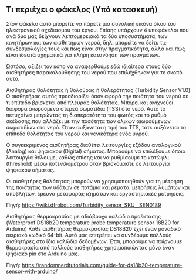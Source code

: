 ## Τι περιέχει ο φάκελος (Υπό κατασκευή)
Στον φάκελο αυτό μπορείτε να πάρετε μια συνολική εικόνα όλου του ηλεκτρονικού σχεδιασμού του έργου. Επίσης υπάρχουν 4 υποφάκελοι που ανά δύο μας δείχνουν λεπτομερειακά τα δύο υποσυστήματα, των κινητήρων και των αισθητήρων νερού, δηλ. μπορείτε να δείτε τις συνδεσμολογίες τους και πως είναι στην πραγματικότητα, αλλά και πως είναι ιδεατά σχηματικά για πλήρη κατανόηση των πραγμάτων.

Ωστόσο, αξίζει τον κόπο να αναφερθούμε εδώ ιδιαίτερα στους δύο αισθητήρες παρακολούθησης του νερού που επιλέχθηκαν για το σκοπό αυτό.

Αισθητήρας θολότητας ή θολούρας ή θολερότητας (Turbidity Sensor V1.0)
Ο αισθητήρας αυτός προσδιορίζει όσον αφορά την ποιότητα του νερού σε τι επίπεδο βρίσκεται από πλευράς θολότητας. Μπορεί και ανιχνεύει διάφορα αιωρούμενα στερεά σωματίδια (TSS) στο νερό. Αυτό το πετυχαίνει μετρώντας τη διαπερατότητα του φωτός και το ρυθμό σκέδασης που αλλάζει με την ποσότητα των ολικών αιωρούμενων σωματιδίων στο νερό. Όταν αυξάνεται η τιμή του TTS, τότε αυξάνεται το επίπεδο θολότητας του νερού και γενικότερα ενός υγρού.

Ο συγκεκριμένος αισθητήρας διαθέτει λειτουργίες εξόδου αναλογικού (Analog) και ψηφιακού (Digital) σήματος. Μπορούμε να επιλέξουμε όποια λειτουργία θέλουμε, καθώς επίσης και να ρυθμίσουμε το κατώφλι (threshold) μέσω ποτενσιόμετρου όταν βρισκόμαστε σε λειτουργία ψηφιακού σήματος.

Οι αισθητήρες θολότητας μπορούν να χρησιμοποιηθούν για τη μέτρηση της ποιότητας των υδάτων σε ποτάμια και ρέματα, μετρήσεις λυμάτων και αποβλήτων, έρευνα μεταφοράς ιζημάτων και εργαστηριακές μετρήσεις.

Πηγή: https://wiki.dfrobot.com/Turbidity_sensor_SKU__SEN0189

Αισθητήρας θερμοκρασίας με αδιάβροχο καλώδιο προέκτασης (Waterproof DS18b20 temperature probe temperature sensor 18B20 for Arduino)
Κάθε αισθητήρας θερμοκρασίας DS18B20 έχει έναν μοναδικό σειριακό κωδικό 64-bit. Αυτό μας επιτρέπει να συνδέουμε πολλούς αισθητήρες στο ίδιο καλώδιο δεδομένων. Έτσι, μπορούμε να παίρνουμε θερμοκρασία από πολλούς αισθητήρες χρησιμοποιώντας μόνο έναν ψηφιακό pin στο Arduino μας.

Πηγή: https://randomnerdtutorials.com/guide-for-ds18b20-temperature-sensor-with-arduino/

